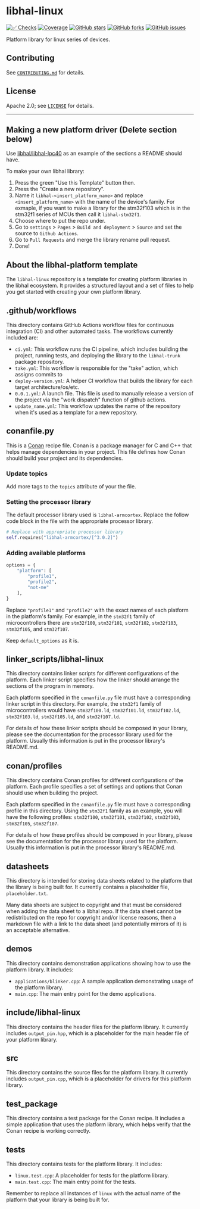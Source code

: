 # libhal-linux

[![✅ Checks](https://github.com/libhal/libhal-linux/actions/workflows/ci.yml/badge.svg)](https://github.com/libhal/libhal-linux/actions/workflows/ci.yml)
[![Coverage](https://libhal.github.io/libhal-linux/coverage/coverage.svg)](https://libhal.github.io/libhal-linux/coverage/)
[![GitHub stars](https://img.shields.io/github/stars/libhal/libhal-linux.svg)](https://github.com/libhal/libhal-linux/stargazers)
[![GitHub forks](https://img.shields.io/github/forks/libhal/libhal-linux.svg)](https://github.com/libhal/libhal-linux/network)
[![GitHub issues](https://img.shields.io/github/issues/libhal/libhal-linux.svg)](https://github.com/libhal/libhal-linux/issues)

Platform library for linux series of devices.

## Contributing

See [`CONTRIBUTING.md`](CONTRIBUTING.md) for details.

## License

Apache 2.0; see [`LICENSE`](LICENSE) for details.

---

## Making a new platform driver (Delete section below)

Use [libhal/libhal-lpc40](https://github.com/libhal/libhal-lpc40/) as an
example of the sections a README should have.

To make your own libhal library:

1. Press the green "Use this Template" button then.
2. Press the "Create a new repository".
3. Name it `libhal-<insert_platform_name>` and replace `<insert_platform_name>`
   with the name of the device's family. For exmaple, if you want to make a
   library for the stm32f103 which is in the stm32f1 series of MCUs then call
   it `libhal-stm32f1`.
4. Choose where to put the repo under.
5. Go to `settings` > `Pages` > `Build and deployment` > `Source` and set the
   source to `Github Actions`.
6. Go to `Pull Requests` and merge the library rename pull request.
7. Done!

## About the libhal-platform template

The `libhal-linux` repository is a template for creating platform
libraries in the libhal ecosystem. It provides a structured layout and a set of files to help you get started with creating your own platform library.

## .github/workflows

This directory contains GitHub Actions workflow files for continuous integration
(CI) and other automated tasks. The workflows currently included are:

- `ci.yml`: This workflow runs the CI pipeline, which includes
  building the project, running tests, and deploying the library to the
  `libhal-trunk` package repository.
- `take.yml`: This workflow is responsible for the "take" action, which assigns
  commits to
- `deploy-version.yml`: A helper CI workflow that builds the library for each
  target architecture/os/etc.
- `0.0.1.yml`: A launch file. This file is used to manually release a version
  of the project via the "work dispatch" function of github actions.
- `update_name.yml`: This workflow updates the name of the repository when it's
  used as a template for a new repository.

## conanfile.py

This is a [Conan](https://conan.io/) recipe file. Conan is a package manager for
C and C++ that helps manage dependencies in your project. This file defines how
Conan should build your project and its dependencies.

### Update topics

Add more tags to the `topics` attribute of your the file.

### Setting the processor library

The default processor library used is `libhal-armcortex`. Replace the follow
code block in the file with the appropriate processor library.

```python
# Replace with appropriate processor library
self.requires("libhal-armcortex/[^3.0.2]")
```

### Adding available platforms

```python
options = {
    "platform": [
        "profile1",
        "profile2",
        "not-me"
    ],
}
```

Replace `"profile1"` and `"profile2"` with the exact names of each platform in
the platform's family. For example, in the `stm32f1` family of microcontrollers
there are `stm32f100`, `stm32f101`, `stm32f102`, `stm32f103`, `stm32f105`, and
`stm32f107`.

Keep `default_options` as it is.

## linker_scripts/libhal-linux

This directory contains linker scripts for different configurations of the
platform. Each linker script specifies how the linker should arrange the
sections of the program in memory.

Each platform specified in the `conanfile.py` file must have a corresponding
linker script in this directory. For example, the `stm32f1` family of
microcontrollers would have `stm32f100.ld`, `stm32f101.ld`, `stm32f102.ld`,
`stm32f103.ld`, `stm32f105.ld`, and `stm32f107.ld`.

For details of how these linker scripts should be composed in your library,
please see the documentation for the processor library used for the platform.
Usually this information is put in the processor library's README.md.

## conan/profiles

This directory contains Conan profiles for different configurations of the
platform. Each profile specifies a set of settings and options that Conan should
use when building the project.

Each platform specified in the `conanfile.py` file must have a corresponding
profile in this directory. Using the `stm32f1` family as an example, you will
have the following profiles: `stm32f100`, `stm32f101`, `stm32f102`, `stm32f103`,
`stm32f105`, `stm32f107`.

For details of how these profiles should be composed in your library,
please see the documentation for the processor library used for the platform.
Usually this information is put in the processor library's README.md.

## datasheets

This directory is intended for storing data sheets related to the platform that
the library is being built for. It currently contains a placeholder file,
`placeholder.txt`.

Many data sheets are subject to copyright and that must be considered when
adding the data sheet to a libhal repo. If the data sheet cannot be
redistributed on the repo for copyright and/or license reasons, then a markdown
file with a link to the data sheet (and potentially mirrors of it) is an
acceptable alternative.

## demos

This directory contains demonstration applications showing how to use the
platform library. It includes:

- `applications/blinker.cpp`: A sample application demonstrating usage of the
  platform library.
- `main.cpp`: The main entry point for the demo applications.

## include/libhal-linux

This directory contains the header files for the platform library. It currently
includes `output_pin.hpp`, which is a placeholder for the main header file of
your platform library.

## src

This directory contains the source files for the platform library. It currently
includes `output_pin.cpp`, which is a placeholder for drivers for this platform
library.

## test_package

This directory contains a test package for the Conan recipe. It includes a
simple application that uses the platform library, which helps verify that the
Conan recipe is working correctly.

## tests

This directory contains tests for the platform library. It includes:

- `linux.test.cpp`: A placeholder for tests for the platform library.
- `main.test.cpp`: The main entry point for the tests.

Remember to replace all instances of `linux` with the actual name of the
platform that your library is being built for.
